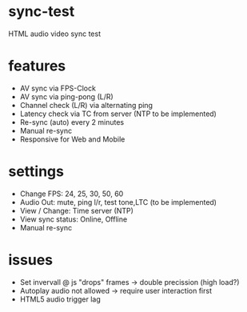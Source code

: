 # sync-test
HTML audio video sync test

# features
- AV sync via FPS-Clock
- AV sync via ping-pong (L/R)
- Channel check (L/R) via alternating ping
- Latency check via TC from server (NTP to be implemented)
- Re-sync (auto) every 2 minutes
- Manual re-sync
- Responsive for Web and Mobile

# settings
- Change FPS: 24, 25, 30, 50, 60
- Audio Out: mute, ping l/r, test tone,LTC (to be implemented)
- View / Change: Time server (NTP)
- View sync status: Online, Offline
- Manual re-sync

# issues
- Set invervall @ js "drops" frames -> double precission (high load?)
- Autoplay audio not allowed -> require user interaction first
- HTML5 audio trigger lag
